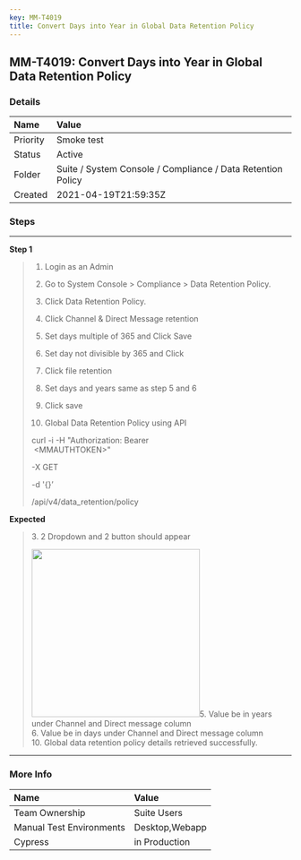 ```yaml
---
key: MM-T4019
title: Convert Days into Year in Global Data Retention Policy
---
```


## MM-T4019: Convert Days into Year in Global Data Retention Policy

### Details

| Name     | Value                                                       |
| :------- | :---------------------------------------------------------- |
| Priority | Smoke test                                                  |
| Status   | Active                                                      |
| Folder   | Suite / System Console / Compliance / Data Retention Policy |
| Created  | 2021-04-19T21:59:35Z                                        |

### Steps

<hr/>

**Step 1**

> <article><ol><li aria-level="1" dir="ltr"><p dir="ltr">Login as an Admin</p></li><li aria-level="1" dir="ltr"><p dir="ltr">Go to System Console &gt; Compliance &gt; Data Retention Policy.</p></li><li aria-level="1" dir="ltr"><p dir="ltr">Click Data Retention Policy.</p></li><li aria-level="1" dir="ltr"><p dir="ltr">Click Channel &amp; Direct Message retention</p></li><li aria-level="1" dir="ltr"><p dir="ltr">Set days multiple of 365 and Click Save</p></li><li aria-level="1" dir="ltr"><p dir="ltr">Set day not divisible by 365 and Click</p></li><li aria-level="1" dir="ltr"><p dir="ltr">Click file retention</p></li><li aria-level="1" dir="ltr"><p dir="ltr">Set days and years same as step 5 and 6</p></li><li aria-level="1" dir="ltr"><p dir="ltr">Click save</p></li><li aria-level="1" dir="ltr"><p dir="ltr">Global Data Retention Policy using API</p></li></ol><p dir="ltr">curl -i -H "Authorization: Bearer &nbsp; &nbsp; &nbsp; &nbsp; &nbsp; &nbsp; &nbsp; &nbsp; &nbsp; &nbsp; &nbsp; &nbsp; &nbsp; &nbsp; &nbsp; &nbsp; &nbsp;&lt;MMAUTHTOKEN&gt;"&nbsp;</p><p dir="ltr">-X GET&nbsp;</p><p dir="ltr">-d '{}’</p>/api/v4/data_retention/policy</article>

**Expected**

> <article><p dir="ltr">3. 2 Dropdown and 2 button should appear</p><img src="https://smartbear-tm4j-prod-us-west-2-attachment-rich-text.s3.us-west-2.amazonaws.com/embedded-f3277290f945470c4add5d21ef3dc7ca7b74388fc7152bfb6b99ae58c66a95a8-1618872383265-1618872383265.png" style="width: 300px;" class="fr-fic fr-fil fr-dib">5. Value be in years under Channel and Direct message column<br>6. Value be in days under Channel and Direct message column<br>10. Global data retention policy details retrieved successfully.</article>

<hr/>

### More Info

| Name                     | Value          |
| :----------------------- | :------------- |
| Team Ownership           | Suite Users    |
| Manual Test Environments | Desktop,Webapp |
| Cypress                  | in Production  |
